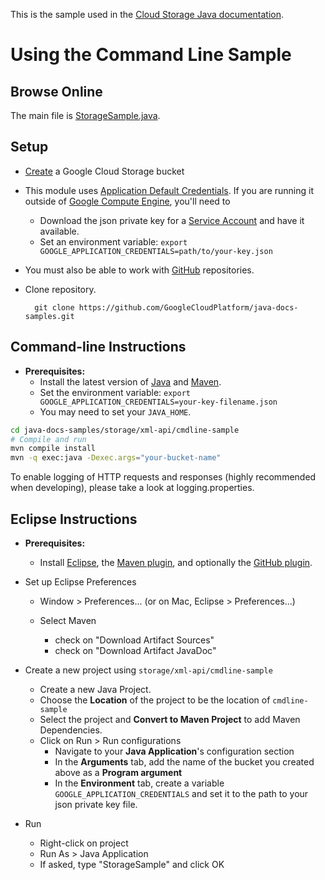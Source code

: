 This is the sample used in the [Cloud Storage Java documentation](https://cloud.google.com/storage/docs/xml-api-java-samples).

Using the Command Line Sample
==============================================================

Browse Online
--------------

The main file is [StorageSample.java](https://github.com/GoogleCloudPlatform/java-docs-samples/blob/master/storage/xml-api/cmdline-sample/src/main/java/StorageSample.java).


Setup
-----

* [Create](https://cloud.google.com/storage/docs/cloud-console#_creatingbuckets) a Google Cloud Storage bucket
* This module uses [Application Default Credentials](https://developers.google.com/accounts/docs/application-default-credentials). If you are running it outside of [Google Compute Engine](https://cloud.google.com/compute/), you'll need to
    * Download the json private key for a [Service Account](https://cloud.google.com/storage/docs/authentication#service_accounts) and have it available.
    * Set an environment variable: `export GOOGLE_APPLICATION_CREDENTIALS=path/to/your-key.json`
* You must also be able to work with [GitHub](https://help.github.com/articles/set-up-git) repositories.
* Clone repository.

        git clone https://github.com/GoogleCloudPlatform/java-docs-samples.git


Command-line Instructions
-------------------------

* **Prerequisites:**
    * Install the latest version of [Java](https://java.com) and [Maven](https://maven.apache.org/download.html).
    * Set the environment variable: `export GOOGLE_APPLICATION_CREDENTIALS=your-key-filename.json`
    * You may need to set your `JAVA_HOME`.

```bash
cd java-docs-samples/storage/xml-api/cmdline-sample
# Compile and run
mvn compile install
mvn -q exec:java -Dexec.args="your-bucket-name"
```

To enable logging of HTTP requests and responses (highly recommended when
developing), please take a look at logging.properties.


Eclipse Instructions
--------------------

* **Prerequisites:**
    * Install [Eclipse](http://www.eclipse.org/downloads/), the [Maven plugin](http://eclipse.org/m2e/), and optionally the [GitHub plugin](http://eclipse.github.com/).

* Set up Eclipse Preferences

    * Window > Preferences... (or on Mac, Eclipse > Preferences...)
    * Select Maven

        * check on "Download Artifact Sources"
        * check on "Download Artifact JavaDoc"

* Create a new project using `storage/xml-api/cmdline-sample`

    * Create a new Java Project.
    * Choose the **Location** of the project to be the location of `cmdline-sample`
    * Select the project and **Convert to Maven Project** to add Maven Dependencies.
    * Click on Run > Run configurations
        * Navigate to your **Java Application**'s configuration section
        * In the **Arguments** tab, add the name of the bucket you created above as a **Program argument**
        * In the **Environment** tab, create a variable `GOOGLE_APPLICATION_CREDENTIALS` and set it to the path to your json private key file.

* Run

    * Right-click on project
    * Run As > Java Application
    * If asked, type "StorageSample" and click OK
